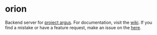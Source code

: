 # orion

Backend server for [project argus](https://github.com/Rowan-Paul/project-argus). For documentation, visit the [wiki](https://github.com/Rowan-Paul/project-argus/wiki). If you find a mistake or have a feature request, make an issue on the [here](https://github.com/Rowan-Paul/project-argus/issues).
